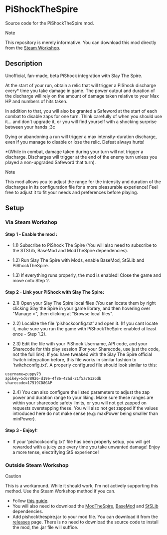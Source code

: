 # PiShockTheSpire

Source code for the PiShockTheSpire mod.

> [!Note]
> This repository is merely informative. You can download this mod directly from the [Steam Workshop](https://steamcommunity.com/sharedfiles/filedetails/?id=3322677738).


## Description

Unofficial, fan-made, beta PiShock integration with Slay The Spire.

At the start of your run, obtain a relic that will trigger a PiShock discharge every* time you take damage in game.
The power output and duration of the discharge will rely on the amount of damage taken relative to your Max HP and numbers of hits taken.

In addition to that, you will also be granted a Safeword at the start of each combat to disable zaps for one turn. Think carefully of when you should use it... and don't upgrade it, or you will find yourself with a shocking surprise between your hands ;3c

Dying or abandoning a run will trigger a max intensity-duration discharge, even if you manage to disable or lose the relic. Defeat always hurts!

*(While in combat, damage taken during your turn will not trigger a discharge. Discharges will trigger at the end of the enemy turn unless you played a non-upgraded Safeword that turn).

> [!Note]
> This mod allows you to adjust the range for the intensity and duration of the discharges in its configuration file for a more pleasurable experience!
> Feel free to adjust it to fit your needs and preferences before playing.


## Setup
### Via Steam Workshop
#### Step 1 - Enable the mod :
- 1.1) Subscribe to PiShock The Spire (You will also need to subscribe to the STSLib, BaseMod and ModTheSpire dependencies).

- 1.2) Run Slay The Spire with Mods, enable BaseMod, StSLib and PiShockTheSpire.

- 1.3) If everything runs properly, the mod is enabled! Close the game and move onto Step 2.

#### Step 2 - Link your PiShock with Slay The Spire:
- 2.1) Open your Slay The Spire local files (You can locate them by right clicking Slay the Spire in your game library, and then hovering over "Manage >", then clicking at "Browse local files".

- 2.2) Localize the file 'pishockconfig.txt' and open it. (If you cant locate it, make sure you run the game with PiShockTheSpire enabled at least once - Step 1.2).

- 2.3) Edit the file with your PiShock Username, API code, and your Sharecode for this play session (For your Sharecode, use just the code, not the full link). If you have tweaked with the Slay The Spire official Twitch integration before, this file works in similar fashion to 'twitchconfig.txt'. A properly configured file should look similar to this:

```
username=puppy73
apikey=5c678926-d19e-4f86-42ad-21f5a76126db
sharecode=17519CD8GAP
```
- 2.4) You can also configure the listed parameters to adjust the zap power and duration range to your liking. Make sure these ranges are within your sharecode safety limits, or you will not get zapped on requests overstepping these. You will also not get zapped if the values introduced here do not make sense (e.g: maxPower being smaller than minPower).

#### Step 3 - Enjoy!:
- If your 'pishockconfig.txt' file has been properly setup, you will get rewarded with a juicy zap every time you take unwanted damage! Enjoy a more tense, electrifying StS experience!

### Outside Steam Workshop
> [!CAUTION]
> This is a workaround. While it should work, I'm not actively supporting this method. Use the Steam Workshop method if you can.
- Follow [this guide](https://github.com/kiooeht/ModTheSpire/wiki#playing-mods).
- You will also need to download the [ModTheSpire](https://steamcommunity.com/sharedfiles/filedetails/?id=1605060445), [BaseMod](https://steamcommunity.com/sharedfiles/filedetails/?id=1605833019) and [StSLib](https://steamcommunity.com/sharedfiles/filedetails/?id=1609158507) dependencies.
- Add pishockthespire.jar to your mod file. You can download it from the [releases](https://github.com/Yahlunna/PiShockTheSpire/releases) page. There is no need to download the source code to install the mod, the .jar file will suffice.